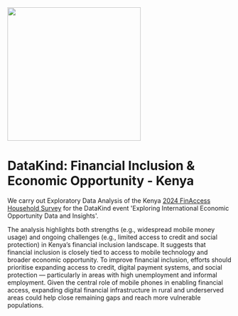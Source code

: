 <div style="text-align: left;">
    <img src="https://www.datakind.org/wp-content/uploads/2023/04/DK_LOGO_R_ORG.svg" width="300">
</div>

# DataKind: Financial Inclusion & Economic Opportunity - Kenya

We carry out Exploratory Data Analysis of the Kenya [2024 FinAccess Household Survey](https://finaccess.knbs.or.ke/reports-and-datasets) for the DataKind event 'Exploring International Economic Opportunity Data and Insights'.

The analysis highlights both strengths (e.g., widespread mobile money usage) and ongoing challenges (e.g., limited access to credit and social protection) in Kenya’s financial inclusion landscape. It suggests that financial inclusion is closely tied to access to mobile technology and broader economic opportunity. To improve financial inclusion, efforts should prioritise expanding access to credit, digital payment systems, and social protection — particularly in areas with high unemployment and informal employment. Given the central role of mobile phones in enabling financial access, expanding digital financial infrastructure in rural and underserved areas could help close remaining gaps and reach more vulnerable populations.
